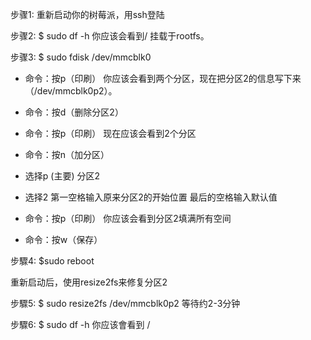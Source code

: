 
步骤1: 重新启动你的树莓派，用ssh登陆

步骤2: $ sudo df -h 你应该会看到/ 挂载于rootfs。 

步骤3: $ sudo fdisk /dev/mmcblk0 

* 命令：按p（印刷） 你应该会看到两个分区，现在把分区2的信息写下来（/dev/mmcblk0p2）。 

* 命令：按d（删除分区2） 

* 命令：按p（印刷） 现在应该会看到2个分区 

* 命令：按n（加分区） 

* 选择p (主要) 分区2

* 选择2 第一空格输入原来分区2的开始位置 最后的空格输入默认值 

* 命令：按p（印刷） 你应该会看到分区2填满所有空间 

* 命令：按w（保存） 

步驟4: $sudo reboot 

重新启动后，使用resize2fs来修复分区2 

步驟5: $ sudo resize2fs /dev/mmcblk0p2 等待约2-3分钟 

步驟6: $ sudo df -h 你应该會看到 /
